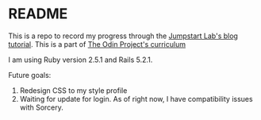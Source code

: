 # README

This is a repo to record my progress through the [Jumpstart Lab's blog tutorial](http://tutorials.jumpstartlab.com/projects/blogger.html). This is a part of [The Odin Project's curriculum](https://www.theodinproject.com/courses/web-development-101/lessons/ruby-on-rails) 

I am using Ruby version 2.5.1 and Rails 5.2.1.

Future goals:
1. Redesign CSS to my style profile
2. Waiting for update for login. As of right now, I have compatibility issues with Sorcery.